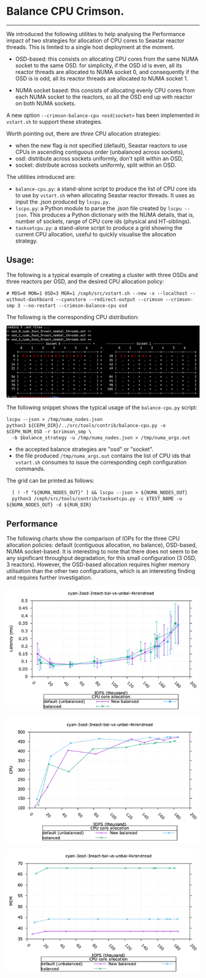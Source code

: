 # Balance CPU Crimson.

----------

We introduced the following utilities to help analysing the Performance impact of two strategies for
allocation of CPU cores to Seastar reactor threads. This is limited to a single host deployment at the moment.

- OSD-based: this consists on allocating CPU cores from the same NUMA socket to the same OSD.
  for simplicity, if the OSD id is even, all its reactor threads are allocated to NUMA socket 0, and 
  consequently if the OSD is is odd, all its reactor threads are allocated to NUMA socket 1.

- NUMA socket based: this consists of allocating evenly CPU cores from each NUMA socket to the reactors, so 
  all the OSD end up with reactor on both NUMA sockets.

A new option `--crimson-balance-cpu <osd|socket>` has been implemented in `vstart.sh` to support these strategies.

Worth pointing out, there are *three* CPU allocation strategies:

- when the new flag is not specified (default), Seastar reactors to use CPUs in ascending contiguous order (unbalanced across sockets),
- osd: distribute across sockets uniformly, don't split within an OSD,
- socket: distribute across sockets uniformly, split within an OSD.

The utilities introduced are:

- `balance-cpu.py`: a stand-alone script to produce the list of CPU core ids to use by `vstart.sh` when allocating
  Seastar reactor threads. It uses as input the .json produced by `lscpu.py`.
- `lscpu.py`: a Python module to parse the .json file created by `lscpu --json`. This produces a Python dictionary
  with the NUMA details, that is, number of sockets, range of CPU core ids (physical and HT-siblings).
- `tasksetcpu.py`: a stand-alone script to produce a grid showing the current CPU allocation, useful to quickly
  visualise the allocation strategy.

## Usage:

The following is a typical example of creating a cluster with three OSDs and three reactors per OSD, and
the desired CPU allocation policy:

```
# MDS=0 MON=1 OSD=3 MGR=1 /ceph/src/vstart.sh --new -x --localhost --without-dashboard --cyanstore --redirect-output --crimson --crimson-smp 3 --no-restart --crimson-balance-cpu osd
```

The following is the corresponding CPU distribution:

![cyan_3osd_3react_bal_osd](./cyan_3osd_3react_bal_osd.png)

The following snippet shows the typical usage of the `balance-cpu.py` script:

```
lscpu --json > /tmp/numa_nodes.json
python3 ${CEPH_DIR}/../src/tools/contrib/balance-cpu.py -o $CEPH_NUM_OSD -r $crimson_smp \
  -b $balance_strategy -u /tmp/numa_nodes.json > /tmp/numa_args.out
```
* the accepted balance strategies are "osd" or "socket".
* the file produced `/tmp/numa_args.out` contains the list of CPU ids that `vstart.sh` consumes to issue the corresponding ceph configuration commands.

The grid can be printed as follows:

```
  [ ! -f "${NUMA_NODES_OUT}" ] && lscpu --json > ${NUMA_NODES_OUT}
  python3 /ceph/src/tools/contrib/tasksetcpu.py -c $TEST_NAME -u ${NUMA_NODES_OUT} -d ${RUN_DIR}
```

## Performance

The following charts show the comparison of IOPs for the three CPU allocation policies: default
(contiguous allocation, no balance), OSD-based, NUMA socket-based. It is interesting to note that
there does not seem to be any significant throughput degradation, for this small configuration 
(3 OSD, 3 reactors). However, the OSD-based allocation requires higher memory utilisation than the other 
two configurations, which is an interesting finding and requires further investigation.


![cyan_3osd_3react_bal_vs_unbal_4krandread_iops_vs_lat](./cyan_3osd_3react_bal_vs_unbal_4krandread_iops_vs_lat.png)

![cyan_3osd_3react_bal_vs_unbal_4krandread_osd_cpu](./cyan_3osd_3react_bal_vs_unbal_4krandread_osd_cpu.png)

![cyan_3osd_3react_bal_vs_unbal_4krandread_osd_mem](./cyan_3osd_3react_bal_vs_unbal_4krandread_osd_mem.png)
